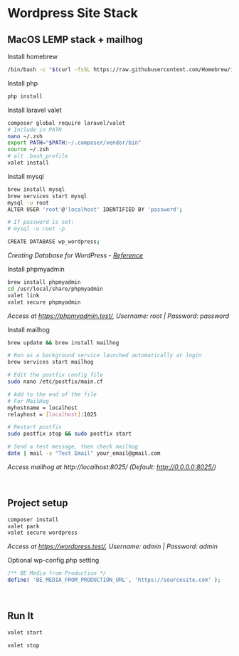 # Wordpress Site Stack

## MacOS LEMP stack + mailhog

Install homebrew

```bash
/bin/bash -c "$(curl -fsSL https://raw.githubusercontent.com/Homebrew/install/HEAD/install.sh)"
```

Install php

```bash
php install
```

Install laravel valet

```bash
composer global require laravel/valet
# Include in PATH
nano ~/.zsh
export PATH="$PATH:~/.composer/vendor/bin"
source ~/.zsh
# alt .bash_profile
valet install
```

Install mysql

```bash
brew install mysql
brew services start mysql
mysql -u root
ALTER USER 'root'@'localhost' IDENTIFIED BY 'password';

# If password is set:
# mysql -u root -p

CREATE DATABASE wp_wordpress;
```

*Creating Database for WordPress - [Reference](https://developer.wordpress.org/advanced-administration/before-install/creating-database/)*

Install phpmyadmin

```bash
brew install phpmyadmin
cd /usr/local/share/phpmyadmin
valet link
valet secure phpmyadmin
```

*Access at https://phpmyadmin.test/, Username: root | Password: password*

Install mailhog

```bash
brew update && brew install mailhog

# Run as a background service launched automatically at login 
brew services start mailhog

# Edit the postfix config file
sudo nano /etc/postfix/main.cf

# Add to the end of the file
# For MailHog
myhostname = localhost
relayhost = [localhost]:1025

# Restart postfix
sudo postfix stop && sudo postfix start

# Send a test message, then check mailhog
date | mail -s "Test Email" your_email@gmail.com
```

*Access mailhog at http://localhost:8025/ (Default: http://0.0.0.0:8025/)*



<br>

## Project setup

```bash
composer install
valet park
valet secure wordpress
```

*Access at https://wordpress.test/, Username: admin | Password: admin*

Optional wp-config.php setting

```php
/** BE Media from Production */
define( 'BE_MEDIA_FROM_PRODUCTION_URL', 'https://sourcesite.com' );
```



<br>

## Run It

```bash
valet start
```

```bash
valet stop
```
